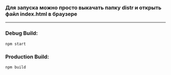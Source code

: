 ### Для запуска можно просто выкачать папку distr и открыть файл index.html в браузере 
___
### Debug Build:
```npm start```
### Production Build:
```npm build```
